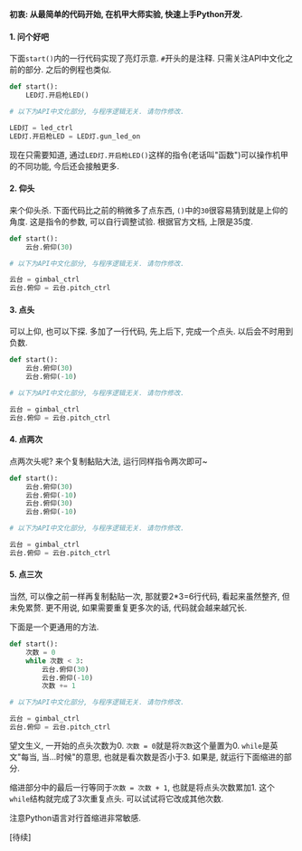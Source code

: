 **初衷: 从最简单的代码开始, 在机甲大师实验, 快速上手Python开发.**

#### 1. 问个好吧

下面`start()`内的一行代码实现了亮灯示意. `#`开头的是注释. 只需关注API中文化之前的部分. 之后的例程也类似.
```python
def start():
    LED灯.开启枪LED()

# 以下为API中文化部分, 与程序逻辑无关. 请勿作修改.

LED灯 = led_ctrl
LED灯.开启枪LED = LED灯.gun_led_on
```
现在只需要知道, 通过`LED灯.开启枪LED()`这样的指令(老话叫"函数")可以操作机甲的不同功能, 今后还会接触更多.

#### 2. 仰头

来个仰头杀. 下面代码比之前的稍微多了点东西, `()`中的`30`很容易猜到就是上仰的角度. 这是指令的参数, 可以自行调整试验. 根据官方文档, 上限是35度.
```python
def start():
    云台.俯仰(30)

# 以下为API中文化部分, 与程序逻辑无关. 请勿作修改.

云台 = gimbal_ctrl
云台.俯仰 = 云台.pitch_ctrl
```

#### 3. 点头
可以上仰, 也可以下探. 多加了一行代码, 先上后下, 完成一个点头. 以后会不时用到负数.
```python
def start():
    云台.俯仰(30)
    云台.俯仰(-10)

# 以下为API中文化部分, 与程序逻辑无关. 请勿作修改.

云台 = gimbal_ctrl
云台.俯仰 = 云台.pitch_ctrl
```

#### 4. 点两次
点两次头呢? 来个复制黏贴大法, 运行同样指令两次即可~
```python
def start():
    云台.俯仰(30)
    云台.俯仰(-10)
    云台.俯仰(30)
    云台.俯仰(-10)

# 以下为API中文化部分, 与程序逻辑无关. 请勿作修改.

云台 = gimbal_ctrl
云台.俯仰 = 云台.pitch_ctrl
```

#### 5. 点三次
当然, 可以像之前一样再复制黏贴一次, 那就要2*3=6行代码, 看起来虽然整齐, 但未免累赘. 更不用说, 如果需要重复更多次的话, 代码就会越来越冗长.

下面是一个更通用的方法.
```python
def start():
    次数 = 0
    while 次数 < 3:
        云台.俯仰(30)
        云台.俯仰(-10)
        次数 += 1

# 以下为API中文化部分, 与程序逻辑无关. 请勿作修改.

云台 = gimbal_ctrl
云台.俯仰 = 云台.pitch_ctrl
```
望文生义, 一开始的点头次数为0. `次数 = 0`就是将`次数`这个量置为0. `while`是英文"每当, 当...时候"的意思, 也就是看次数是否小于3. 如果是, 就运行下面缩进的部分.

缩进部分中的最后一行等同于`次数 = 次数 + 1`, 也就是将点头次数累加1. 这个`while`结构就完成了3次重复点头. 可以试试将它改成其他次数.

注意Python语言对行首缩进非常敏感.

[待续]
